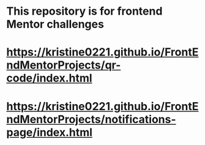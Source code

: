 # This repository is for frontend Mentor challenges
# https://kristine0221.github.io/FrontEndMentorProjects/qr-code/index.html
# https://kristine0221.github.io/FrontEndMentorProjects/notifications-page/index.html
